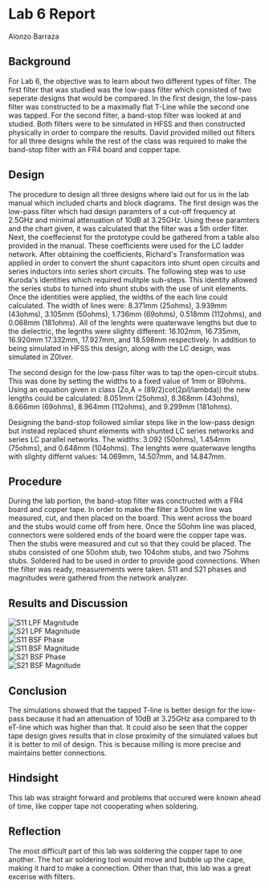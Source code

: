 # Lab 6 Report
Alonzo Barraza 

## Background
For Lab 6, the objective was to learn about two different types of filter. The first filter that was studied was the low-pass filter which consisted of two seperate designs that would be compared. In the first design, the low-pass filter was constructed to be a maximally flat T-Line while the second one was tapped. For the second filter, a band-stop filter was looked at and studied. Both filters were to be simulated in HFSS and then constructed physically in order to compare the results. David provided milled out filters for all three designs while the rest of the class was required to make the band-stop filter with an FR4 board and copper tape.

## Design
The procedure to design all three designs where laid out for us in the lab manual which included charts and block diagrams. The first design was the low-pass filter which had design paramters of a cut-off frequency at 2.5GHz and minimal attenuation of 10dB at 3.25GHz. Using these paramters and the chart given, it was calculated that the filter was a 5th order filter. Next, the coeffecienst for the prototype could be gathered from a table also provided in the manual. These coefficients were used for the LC ladder network. After obtaining the coefficients, Richard's Transformation was applied in order to convert the shunt capacitors into shunt open circuits and series inductors into series short circuits. The following step was to use Kuroda's identities which required mulitple sub-steps. This identity allowed the series stubs to turned into shunt stubs with the use of unit elements. Once the identities were applied, the widths of the each line could calculated. The width of lines were: 8.371mm (25ohms), 3.939mm (43ohms), 3.105mm (50ohms), 1.736mm (69ohms), 0.518mm (112ohms), and 0.068mm (181ohms). All of the lenghts were quaterwave lengths but due to the dielectric, the legnths were slighty different: 16.102mm, 16.735mm, 16.920mm 17.332mm, 17.927mm, and 18.598mm respectively. In addition to being simulated in HFSS this design, along with the LC design, was simulated in Z0lver. 

The second design for the low-pass filter was to tap the open-circuit stubs. This was done by setting the widths to a fixed value of 1mm or 89ohms. Using an equation given in class (Zo,A = (89/2)cot(2*pi*l/lambda)) the new lengths could be calculated: 8.051mm (25ohms), 8.368mm (43ohms), 8.666mm (69ohms), 8.964mm (112ohms), and 9.299mm (181ohms).     

Designing the band-stop followed simliar steps like in the low-pass design but instead replaced shunt elements with shunted LC series networks and series LC parallel networks. The widths: 3.092 (50ohms), 1.454mm (75ohms), and 0.648mm (104ohms). The lenghts were quaterwave lengths with slighty differnt values: 14.069mm, 14.507mm, and 14.847mm. 

## Procedure
During the lab portion, the band-stop filter was conctructed with a FR4 board and copper tape. In order to make the filter a 50ohm line was measured, cut, and then placed on the board. This went across the board and the stubs would come off from here. Once the 50ohm line was placed, connectors were soldered ends of the board were the copper tape was. Then the stubs were measured and cut so that they could be placed. The stubs consisted of one 50ohm stub, two 104ohm stubs, and two 75ohms stubs. Soldered had to be used in order to provide good connections. When the filter was ready, measurements were taken. S11 and S21 phases and magnitudes were gathered from the network analyzer. 

## Results and Discussion
![S11 LPF Magnitude](https://github.com/CourseReps/ECEN452-Spring2016/blob/master/Students/alonzo_barraza/lab6/LPF_S11_dB.png) <br>
![S21 LPF Magnitude](https://github.com/CourseReps/ECEN452-Spring2016/blob/master/Students/alonzo_barraza/lab6/LPF_S21_dB.png) <br>
![S11 BSF Phase](https://github.com/CourseReps/ECEN452-Spring2016/blob/master/Students/alonzo_barraza/lab6/BSF_S11_Phase.png) <br>
![S11 BSF Magnitude](https://github.com/CourseReps/ECEN452-Spring2016/blob/master/Students/alonzo_barraza/lab6/BSF_S11_dB.png) <br>
![S21 BSF Phase](https://github.com/CourseReps/ECEN452-Spring2016/blob/master/Students/alonzo_barraza/lab6/BSF_S21_Phase.png) <br>
![S21 BSF Magnitude](https://github.com/CourseReps/ECEN452-Spring2016/blob/master/Students/alonzo_barraza/lab6/BSF_S21_dB.png)<br>

## Conclusion
The simulations showed that the tapped T-line is  better design for the low-pass because it had an attenuation of 10dB at 3.25GHz asa compared to th eT-line which was higher than that. It could also be seen that the copper tape design gives results that in close proximity of the simulated values but it is better to mil of design. This is because milling is more precise and maintains better connections. 

## Hindsight
This lab was straight forward and problems that occured were known ahead of time, like copper tape not cooperating when soldering.

## Reflection
The most difficult part of this lab was soldering the copper tape to one another. The hot air soldering tool would move and bubble up the cape, making it hard to make a connection. Other than that, this lab was a great excerise with filters.
